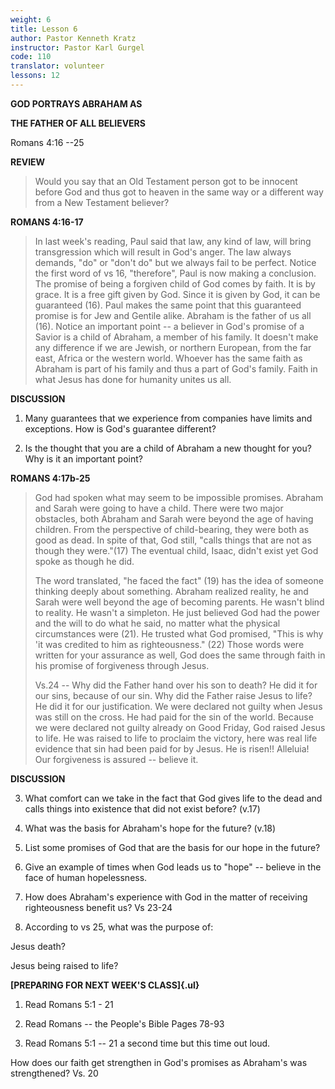```yaml
---
weight: 6
title: Lesson 6
author: Pastor Kenneth Kratz
instructor: Pastor Karl Gurgel
code: 110
translator: volunteer
lessons: 12
---
```


**GOD PORTRAYS ABRAHAM AS**

**THE FATHER OF ALL BELIEVERS**

Romans 4:16 --25

**REVIEW**

> Would you say that an Old Testament person got to be innocent before
> God and thus got to heaven in the same way or a different way from a
> New Testament believer?

**ROMANS 4:16-17**

> In last week's reading, Paul said that law, any kind of law, will
> bring transgression which will result in God's anger. The law always
> demands, "do" or "don't do" but we always fail to be perfect. Notice
> the first word of vs 16, "therefore", Paul is now making a conclusion.
> The promise of being a forgiven child of God comes by faith. It is by
> grace. It is a free gift given by God. Since it is given by God, it
> can be guaranteed (16). Paul makes the same point that this guaranteed
> promise is for Jew and Gentile alike. Abraham is the father of us all
> (16). Notice an important point -- a believer in God's promise of a
> Savior is a child of Abraham, a member of his family. It doesn't make
> any difference if we are Jewish, or northern European, from the far
> east, Africa or the western world. Whoever has the same faith as
> Abraham is part of his family and thus a part of God's family. Faith
> in what Jesus has done for humanity unites us all.

**DISCUSSION**

1.  Many guarantees that we experience from companies have limits and
    exceptions. How is God's guarantee different?

2.  Is the thought that you are a child of Abraham a new thought for
    you? Why is it an important point?

**ROMANS 4:17b-25**

> God had spoken what may seem to be impossible promises. Abraham and
> Sarah were going to have a child. There were two major obstacles, both
> Abraham and Sarah were beyond the age of having children. From the
> perspective of child-bearing, they were both as good as dead. In spite
> of that, God still, "calls things that are not as though they
> were."(17) The eventual child, Isaac, didn't exist yet God spoke as
> though he did.
>
> The word translated, "he faced the fact" (19) has the idea of someone
> thinking deeply about something. Abraham realized reality, he and
> Sarah were well beyond the age of becoming parents. He wasn't blind to
> reality. He wasn't a simpleton. He just believed God had the power and
> the will to do what he said, no matter what the physical circumstances
> were (21). He trusted what God promised, "This is why 'it was credited
> to him as righteousness." (22) Those words were written for your
> assurance as well, God does the same through faith in his promise of
> forgiveness through Jesus.
>
> Vs.24 -- Why did the Father hand over his son to death? He did it for
> our sins, because of our sin. Why did the Father raise Jesus to life?
> He did it for our justification. We were declared not guilty when
> Jesus was still on the cross. He had paid for the sin of the world.
> Because we were declared not guilty already on Good Friday, God raised
> Jesus to life. He was raised to life to proclaim the victory, here was
> real life evidence that sin had been paid for by Jesus. He is risen!!
> Alleluia! Our forgiveness is assured -- believe it.

**DISCUSSION**

3.  What comfort can we take in the fact that God gives life to the dead
    and calls things into existence that did not exist before? (v.17)

4.  What was the basis for Abraham's hope for the future? (v.18)

5.  List some promises of God that are the basis for our hope in the
    future?

6.  Give an example of times when God leads us to "hope" -- believe in
    the face of human hopelessness.

7.  How does Abraham's experience with God in the matter of receiving
    righteousness benefit us? Vs 23-24

8.  According to vs 25, what was the purpose of:

Jesus death?

Jesus being raised to life?

**[PREPARING FOR NEXT WEEK'S CLASS]{.ul}**

1.  Read Romans 5:1 - 21

2.  Read Romans -- the People's Bible Pages 78-93

3.  Read Romans 5:1 -- 21 a second time but this time out loud.

How does our faith get strengthen in God's promises as Abraham's was
strengthened? Vs. 20
